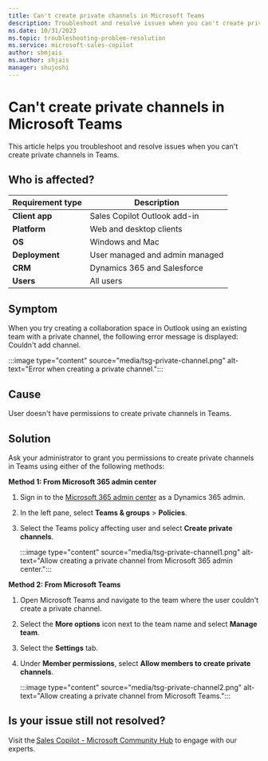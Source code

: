 ```yaml
---
title: Can't create private channels in Microsoft Teams
description: Troubleshoot and resolve issues when you can't create private channels in Microsoft Teams.
ms.date: 10/31/2023
ms.topic: troubleshooting-problem-resolution
ms.service: microsoft-sales-copilot
author: sbmjais
ms.author: shjais
manager: shujoshi
---
```


# Can't create private channels in Microsoft Teams

This article helps you troubleshoot and resolve issues when you can't create private channels in Teams.

## Who is affected?

| Requirement type |Description  |
|---------|---------|
|**Client app**     |  Sales Copilot Outlook add-in        |
|**Platform**     | Web and desktop clients         |
|**OS**     | Windows and Mac         |
|**Deployment**     | User managed and admin managed       |
|**CRM**     | Dynamics 365 and Salesforce      |
|**Users**     | All users |

## Symptom

When you try creating a collaboration space in Outlook using an existing team with a private channel, the following error message is displayed: Couldn't add channel.

:::image type="content" source="media/tsg-private-channel.png" alt-text="Error when creating a private channel.":::

## Cause

User doesn't have permissions to create private channels in Teams.

## Solution

Ask your administrator to grant you permissions to create private channels in Teams using either of the following methods:

**Method 1: From Microsoft 365 admin center**

1. Sign in to the [Microsoft 365 admin center](https://admin.microsoft.com/) as a Dynamics 365 admin.

2. In the left pane, select **Teams & groups** > **Policies**.

3. Select the Teams policy affecting user and select **Create private channels**.

    :::image type="content" source="media/tsg-private-channel1.png" alt-text="Allow creating a private channel from Microsoft 365 admin center.":::

**Method 2: From Microsoft Teams**

1. Open Microsoft Teams and navigate to the team where the user couldn't create a private channel. 

2. Select the **More options** icon next to the team name and select **Manage team**.

3. Select the **Settings** tab.

4. Under **Member permissions**, select **Allow members to create private channels**.

    :::image type="content" source="media/tsg-private-channel2.png" alt-text="Allow creating a private channel from Microsoft Teams.":::


## Is your issue still not resolved?

Visit the [Sales Copilot - Microsoft Community Hub](https://techcommunity.microsoft.com/t5/viva-sales/bd-p/VivaSales) to engage with our experts.